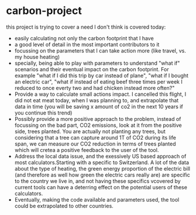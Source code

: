 # carbon-project
this project is trying to cover a need I don't think is covered today: 
- easily calculating not only the carbon footprint that I have
- a good level of detail in the most important contributors to it
- focussing on the parameters that I can take action more (like travel, vs. my house heating) 
- specially, being able to play with parameters to understand "what if" scenarios and their eventual impact on the carbon footprint. For example "what if I did this trip by car instead of plane", "what if I bought an electric car", "what if instead of eating beef three times per week I reduced to once everty two and had chicken instead more often?"
- Provide a way to calculate small actions impact. I cancelled this flight, I did not eat meat today, when I was planning to, and extrapolate that data in time (you will be saving x amount of co2 in the next 10 years if you continue this trend)
- Possibly provide a more positive approach to the problem, instead of focussing on the bad part, CO2 emissions, look at it from the positive side, trees planted. You are actually not planting any trees, but considering that a tree can capture around 1T of CO2 during its life span, we can measure our CO2 reduction in terms of trees planted which will cretea a positive feedback to the user of the tool.
- Address the local data issue, and the exessively US based approach of most calculators.Starting with a specific to Switzerland. A lot of the data about the type of heating, the green energy proportion of the electric bill (and therefore as well how green the electric cars really are) are specific to the country we live in, and not having these specifics vcovered by current tools can have a deterring effect on the potential users of these calculators. 
- Eventually, making the code available and parameters used, the tool could be extrapolated to other countries. 
